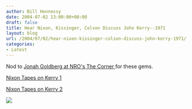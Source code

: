```yaml
---
author: Bill Hennessy
date: 2004-07-02 13:00:00+00:00
draft: false
title: Hear Nixon, Kissinger, Colson Discuss John Kerry--1971
layout: blog
url: /2004/07/02/hear-nixon-kissinger-colson-discuss-john-kerry-1971/
categories:
- Latest
---
```


Nod to [Jonah Goldberg at NRO's The Corner ](https://www.nationalreview.com/thecorner/corner.asp)for these gems.




[Nixon Tapes on Kerry 1](https://www.whitehousetapes.org/clips/1971_0428_colson_kerry.html)




[Nixon Tapes on Kerry 2](https://www.whitehousetapes.org/clips/1971_0423_nixon_on_kerry.html)

![](https://blog.billhennessy.com/aggbug.aspx?PostID=717)

